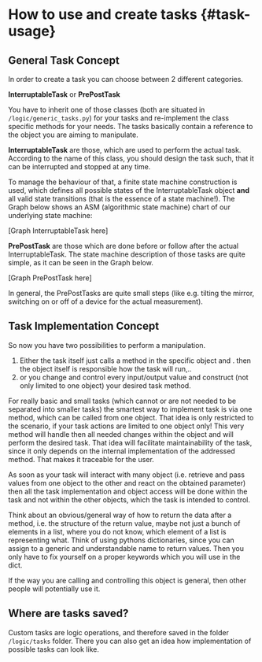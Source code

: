 # How to use and create tasks {#task-usage}

## General Task Concept

In order to create a task you can choose between 2 different categories.

**InterruptableTask** or **PrePostTask**

You have to inherit one of those classes (both are situated in `/logic/generic_tasks.py`) for your
tasks and re-implement the class specific methods for your needs. The tasks basically contain a
reference to the object you are aiming to manipulate.


**InterruptableTask** are those, which are used to perform the actual task. According to the name of
this class, you should design the task such, that it can be interrupted and stopped at any time.

To manage the behaviour of that, a finite state machine construction is used, which defines all
possible states of the InterruptableTask object **and** all valid state transitions (that is the
essence of a state machine!). The Graph below shows an ASM (algorithmic state machine) chart
of our underlying state machine:

[Graph InterruptableTask here]

**PrePostTask** are those which are done before or follow after the actual InterruptableTask.
The state machine description of those tasks are quite simple, as it can be seen in the Graph below.

[Graph PrePostTask here]

In general, the PrePostTasks are quite small steps (like e.g. tilting the mirror, switching on or
off of a device for the actual measurement).

## Task Implementation Concept

So now you have two possibilities to perform a manipulation.

1. Either the task itself just calls a method in the specific object and .
       then the object itself is responsible how the task will run,..
2. or you change and control every input/output value and construct (not
       only limited to one object) your desired task method.

For really basic and small tasks (which cannot or are not needed to be
separated into smaller tasks) the smartest way to implement task is via one
method, which can be called from one object. That idea is only restricted to the
scenario, if your task actions are limited to one object only! This very method
will handle then all needed changes within the object and will perform the
desired task. That idea will facilitate maintainability of the task, since it
only depends on the internal implementation of the addressed method. That makes
it traceable for the user.

As soon as your task will interact with many object (i.e. retrieve and pass
values from one object to the other and react on the obtained parameter) then
all the task implementation and object access will be done within the task and
not within the other objects, which the task is intended to control.

Think about an obvious/general way of how to return the data after a method,
i.e. the structure of the return value, maybe not just a bunch of elements in a
list, where you do not know, which element of a list is representing what. Think
of using pythons dictionaries, since you can assign to a generic and
understandable name to return values. Then you only have to fix yourself on a
proper keywords which you will use in the dict.

If the way you are calling and controlling this object is general, then other
people will potentially use it.


## Where are tasks saved?

Custom tasks are logic operations, and therefore saved in the folder `/logic/tasks` folder.
There you can also get an idea how implementation of possible tasks can look like.


